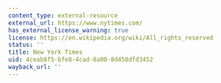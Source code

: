 ```yaml
---
content_type: external-resource
external_url: https://www.nytimes.com/
has_external_license_warning: true
license: https://en.wikipedia.org/wiki/All_rights_reserved
status: ''
title: New York Times
uid: 4ceab8f5-bfe8-4cad-8a00-8d458dfd3452
wayback_url: ''
---
```

